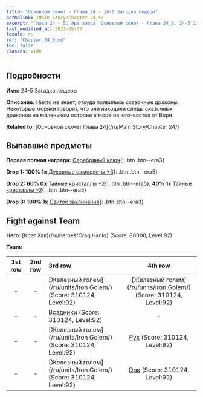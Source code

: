 ```yaml
---
title: "Основной сюжет - Глава 24 - 24-5 Загадка пещеры"
permalink: /Main Story/Chapter 24_5/
excerpt: "Глава 24 - 5. Эра хаоса  Основной сюжет - Глава 24_5. 24-5 Загадка пещеры"
last_modified_at: 2021-05-05
locale: ru
ref: "Chapter 24_5.md"
toc: false
classes: wide
---
```


## Подробности

 **Имя:** 24-5 Загадка пещеры

 **Описание:** Никто не знает, откуда появились сказочные драконы. Некоторые моряки говорят, что они находили следы сказочных драконов на маленьком острове в море на юго-восток от Вори.

 **Related to:** [Основной сюжет Глава 24](/ru/Main Story/Chapter 24/)

## Выпавшие предметы

 **Первая полная награда:** [Серебряный ключ](/ItemsRU/con_693/){: .btn .btn--era3}

 **Drop 1:** **100% 1x** [Духовные самоцветы +3](/ItemsRU/mat_86/){: .btn .btn--era5}

 **Drop 2:** **60% 0x** [Тайные кристаллы +2](/ItemsRU/mat_80/){: .btn .btn--era5}, **40% 1x** [Тайные кристаллы +2](/ItemsRU/mat_80/){: .btn .btn--era5}

 **Drop 3:** **100% 1x** [Свиток заклинания](/ItemsRU/con_694/){: .btn .btn--era3}


## Fight against Team
 **Hero:** [Крэг Хак](/ru/heroes/Crag Hack/) (Score: 80000, Level:92)

 **Team:**


  | 1st row | 2nd row | 3rd row | 4th row |
  |:----:|:----:|:----|:----:|
  | - | - | [Железный голем](/ru/units/Iron Golem/) (Score: 310124, Level:92)  | [Железный голем](/ru/units/Iron Golem/) (Score: 310124, Level:92)  |
  | - | - | [Всадники](/ru/units/Cavalier/) (Score: 310124, Level:92)  | - |
  | - | - | [Железный голем](/ru/units/Iron Golem/) (Score: 310124, Level:92)  | [Рух](/ru/units/Roc/) (Score: 310124, Level:92)  |
  | - | - | [Железный голем](/ru/units/Iron Golem/) (Score: 310124, Level:92)  | [Орк](/ru/units/Orc/) (Score: 310124, Level:92)  |


